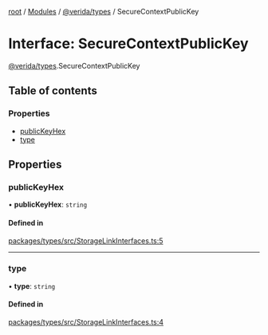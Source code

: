 [root](../README.md) / [Modules](../modules.md) / [@verida/types](../modules/verida_types.md) / SecureContextPublicKey

# Interface: SecureContextPublicKey

[@verida/types](../modules/verida_types.md).SecureContextPublicKey

## Table of contents

### Properties

- [publicKeyHex](verida_types.SecureContextPublicKey.md#publickeyhex)
- [type](verida_types.SecureContextPublicKey.md#type)

## Properties

### publicKeyHex

• **publicKeyHex**: `string`

#### Defined in

[packages/types/src/StorageLinkInterfaces.ts:5](https://github.com/verida/verida-js/blob/a690f60/packages/types/src/StorageLinkInterfaces.ts#L5)

___

### type

• **type**: `string`

#### Defined in

[packages/types/src/StorageLinkInterfaces.ts:4](https://github.com/verida/verida-js/blob/a690f60/packages/types/src/StorageLinkInterfaces.ts#L4)
